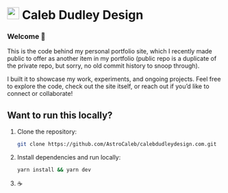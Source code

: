 # <img src="https://calebdudleydesign.com/images/cdd.png" style="height: 28px; width: 28px;"> Caleb Dudley Design

### Welcome 🖖

This is the code behind my personal portfolio site, which I recently made public to offer as another item in my portfolio (public repo is a duplicate of the private repo, but sorry, no old commit history to snoop through).

I built it to showcase my work, experiments, and ongoing projects. Feel free to explore the code, check out the site itself, or reach out if you’d like to connect or collaborate!

## Want to run this locally?

1. Clone the repository:
   ```bash
   git clone https://github.com/AstroCaleb/calebdudleydesign.com.git
   ```
2. Install dependencies and run locally:
   ```bash
   yarn install && yarn dev
   ```
3. ☕️
